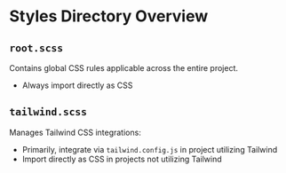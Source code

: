 # Styles Directory Overview

## `root.scss`
Contains global CSS rules applicable across the entire project.
- Always import directly as CSS

## `tailwind.scss`
Manages Tailwind CSS integrations:
- Primarily, integrate via `tailwind.config.js` in project utilizing Tailwind
- Import directly as CSS in projects not utilizing Tailwind